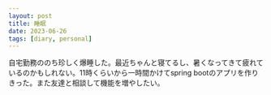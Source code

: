 ```yaml
---
layout: post
title: 睡眠
date: 2023-06-26
tags: [diary, personal]
---
```

自宅勤務ののち珍しく爆睡した。最近ちゃんと寝てるし、暑くなってきて疲れているのかもしれない。11時くらいから一時間かけてspring bootのアプリを作りきった。また友達と相談して機能を増やしたい。